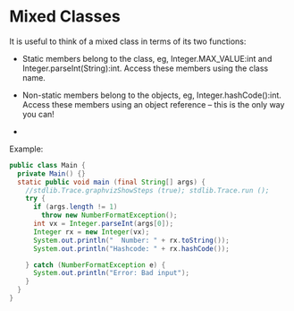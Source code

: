 # Mixed Classes

It is useful to think of a mixed class in terms of its two functions:

- Static members belong to the class, eg, Integer.MAX_VALUE:int and Integer.parseInt(String):int. Access these members using the class name.

- Non-static members belong to the objects, eg, Integer.hashCode():int. Access these members using an object reference – this is the only way you can!

-

Example:

```java
public class Main {
  private Main() {}
  static public void main (final String[] args) {
    //stdlib.Trace.graphvizShowSteps (true); stdlib.Trace.run ();
    try {
      if (args.length != 1)
        throw new NumberFormatException();
      int vx = Integer.parseInt(args[0]);
      Integer rx = new Integer(vx);
      System.out.println("  Number: " + rx.toString());
      System.out.println("Hashcode: " + rx.hashCode());

    } catch (NumberFormatException e) {
      System.out.println("Error: Bad input");
    }
  }
}
```
